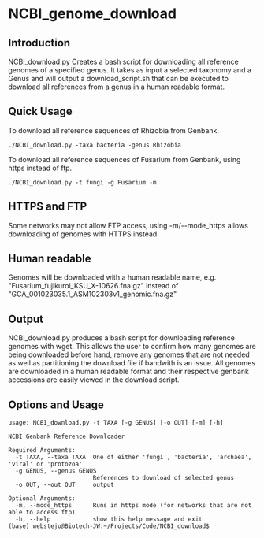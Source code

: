 # NCBI_genome_download
## Introduction
NCBI_download.py Creates a bash script for downloading all reference genomes of a specified genus. It takes as input a selected taxonomy and a Genus and will output a download_script.sh that can be executed to download all references from a genus in a human readable format.

## Quick Usage
To download all reference sequences of Rhizobia from Genbank.

`./NCBI_download.py -taxa bacteria -genus Rhizobia`

To download all reference sequences of Fusarium from Genbank, using https instead of ftp.

`./NCBI_download.py -t fungi -g Fusarium -m`

## HTTPS and FTP
Some networks may not allow FTP access, using -m/--mode_https allows downloading of genomes with HTTPS instead.

## Human readable
Genomes will be downloaded with a human readable name, e.g. "Fusarium_fujikuroi_KSU_X-10626.fna.gz" instead of "GCA_001023035.1_ASM102303v1_genomic.fna.gz"

## Output
NCBI_download.py produces a bash script for downloading reference genomes with wget. This allows the user to confirm how many genomes are being downloaded before hand, remove any genomes that are not needed as well as partitioning the download file if bandwith is an issue. All genomes are downloaded in a human readable format and their respective genbank accessions are easily viewed in the download script.

## Options and Usage
```
usage: NCBI_download.py -t TAXA [-g GENUS] [-o OUT] [-m] [-h]

NCBI Genbank Reference Downloader

Required Arguments:
  -t TAXA, --taxa TAXA  One of either 'fungi', 'bacteria', 'archaea', 'viral' or 'protozoa'
  -g GENUS, --genus GENUS
                        References to download of selected genus
  -o OUT, --out OUT     output

Optional Arguments:
  -m, --mode_https      Runs in https mode (for networks that are not able to access ftp)
  -h, --help            show this help message and exit
(base) webstejo@Biotech-JW:~/Projects/Code/NCBI_download$
```
